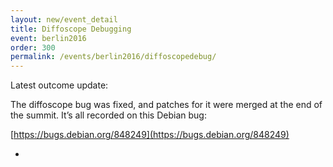 ```yaml
---
layout: new/event_detail
title: Diffoscope Debugging
event: berlin2016
order: 300
permalink: /events/berlin2016/diffoscopedebug/
---
```


Latest outcome update:

The diffoscope bug was fixed, and patches for it were merged at the end of the summit. It’s all recorded on this Debian bug:

[https://bugs.debian.org/848249](https://bugs.debian.org/848249)

-
